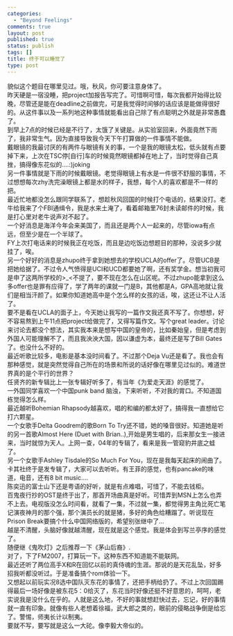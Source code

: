 ```yaml
--- 
categories: 
  - "Beyond Feelings"
comments: true
layout: post
published: true
status: publish
tags: []
title: 终于可以睡觉了
type: post
---
```

<div id="msgcns!5F971C000415D85F!673" class="bvMsg">
<div>貌似这个题目在哪里见过。哦，秋风，你可要注意身体了。<br>昨天硬是一宿没睡，把project加报告写完了。可惜啊可惜，每次我都开始得比较晚，尽管还是能在deadline之前做完，可是我觉得时间够的话应该是能做得很好的。从这件事以及一系列地这种事情就能看出自己除了有点聪明之外就是非常愚蠢了。<br>到早上7点的时候已经是不行了，太饿了关键是。从实验室回来，外面竟然下雨了，我非常生气。因为直接导致我今天下午打算做的一件事情不能做。<br>戴眼镜的我最讨厌的有两件与眼镜有关的事，一个是我的眼镜太松，低头就有点要掉下来，上次在TSC停[自行]车的时候竟然眼镜都掉在地上了，当时觉得自己真挫，搞得像东花似的....:)joking<br>另一件事情就是下雨的时候戴眼镜。老觉得眼镜上有水是一件很不舒服的事情，不过想想每次zhy洗完澡眼镜上都是水的样子，我想，每个人的喜欢都是不一样的把。<br>最近忙地都没怎么跟同学联系了，想趁秋风回国的时候打个电话的，结果没打。老牛给我来了个FBI通缉令，我是水来土淹了，看着邮箱里76封未读邮件的时候，我是打心里对老牛说声对不起了。<br>一个好消息是海洋今年会来美国了，而且还是两个人一起来的，尽管iowa有点远，但至少是在一个半球了。<br>FY上次打电话来的时候我正在吃饭，而且是边吃饭边想题目的那种，没说多少就挂了，唉。<br>另一个好好的消息是zhupo终于拿到她想去的学校UCLA的offer了。尽管UCB是把她给据了。不过令人气愤得是UCI和UCD都要她了啊，还有奖学金。想当初我可是申了这两所学校的>_<不提了，要不现在怎么在山区呢。不过zhupo能拿到这么多offer也是罪有应得了，学了两年的课就一门是B，其他都是A，GPA高地就让我们是相当汗颜了。如果你知道她高中是个怎么样的女孩的话，唉，这还让不让人活了。<br>要不是看在UCLA的面子上，今天她让我写的一篇作文我还真不写了。你想想，好不容易熬到上午11点把project给做完了，又得写篇作文。写个great leader。讨论来讨论去都没个想法，其实我本来是想写中国的皇帝的，比如秦始皇，但是考虑到外国人可能理解不了，而且我泱泱大国，因以谦虚为本，最终还是写了Bill Gates了。也没什么不好的。<br>最近听歌比较多，电影是基本没时间看了。不过那个Deja Vu还是看了。我也会有那种感觉，就是突然觉得自己所在的场景和所说的话好像在哪里见过似的。难道世界真的是个平行的世界？<br>任贤齐的新专辑比上一张专辑好听多了，有当年《为爱走天涯》的感觉了。<br>一外国同学喜欢一个中国punk band 脑浊，下来听听，不对我的胃口。不知道国栋觉得怎么样。<br>最近越听Bohemian Rhapsody越喜欢，唱的和编的都太好了，搞得我一直想给它打六颗星。<br>一个女歌手Delta Goodrem的歌Born To Try还不错，她的嗓音很好。知道她是听的另一首歌Almost Here (Duet with Brian..),开始是男生唱的，后来那女生一接进来，当时就惊为天人。上网一查，04年的专辑了，看来是我一管窥豹井底之蛙了。<br>另一个女歌手Ashley Tisdale的So Much For You，现在是我每天起床的闹曲了。<br>卡其社终于是发专辑了，大家可以去听听。有王菲的感觉，也有pancake的味道，电音，还有8 bit music....<br>陈奕迅的富士山下还是粤语的好听，就是有点难唱，可惜了，不能去钱柜。<br>百鬼夜行抄的OST是终于出了，那首开场曲真是好听。可惜弄到MSN上怎么也弄不上去。电视版没怎么时间看，就看了一集，不过就一集，都觉得男主角比死亡笔记演夜神月的那个强，那个演员长的就是猪，多好的角色给糟蹋了。听说现在Prison Break要搞个什么中国网络版的，希望别张继中了...<br>越是不清醒，头脑好像就越清醒，现在就是这个感觉。我是体会到写兰亭序的感觉了。<br>随便继《鬼吹灯》之后推荐一下《茅山后裔》.<br>对了，下了FM2007，打算玩一下。这种东西不知道能不能联网。<br>最近还听了两位高手X和R在回忆以前的真侍魂的生涯。那说的是天花乱坠，好多招我听都没听过。于是准备搞个rom体验一下。<br>又想起以前玩实况8选中国队灭东花的事情了，还把手柄给扔了。不过上次回国踢得最后一场好像是被东花5：0给灭了，东花当时好像还挺不好意思的，呵呵，老实说我是没什么在乎的。人就是这么地，不好的事就想赶快过去，忘记，好的事情就一直有印象。就像有些人老想着徐福，武大郎之类的，眼前的侵略战争倒是给忘了。警惕，师夷长计以制夷。</div>
<div>要就不写，要写就是这么一大砣。像李毅大帝似的。</div>
<div> </div>
</div>
